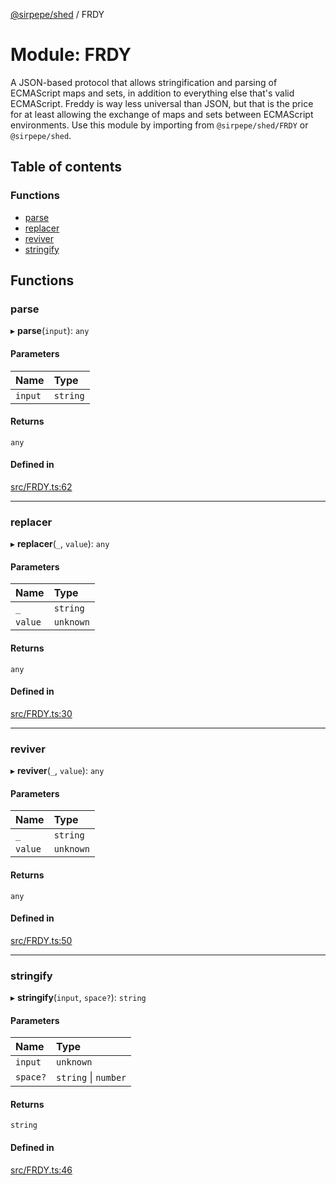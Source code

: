 [@sirpepe/shed](../README.md) / FRDY

# Module: FRDY

A JSON-based protocol that allows stringification and parsing of ECMAScript
maps and sets, in addition to everything else that's valid ECMAScript. Freddy
is way less universal than JSON, but that is the price for at least allowing
the exchange of maps and sets between ECMAScript environments. Use this
module by importing from `@sirpepe/shed/FRDY` or `@sirpepe/shed`.

## Table of contents

### Functions

- [parse](FRDY.md#parse)
- [replacer](FRDY.md#replacer)
- [reviver](FRDY.md#reviver)
- [stringify](FRDY.md#stringify)

## Functions

### parse

▸ **parse**(`input`): `any`

#### Parameters

| Name | Type |
| :------ | :------ |
| `input` | `string` |

#### Returns

`any`

#### Defined in

[src/FRDY.ts:62](https://github.com/SirPepe/shed/blob/dd4f9d4/src/FRDY.ts#L62)

___

### replacer

▸ **replacer**(`_`, `value`): `any`

#### Parameters

| Name | Type |
| :------ | :------ |
| `_` | `string` |
| `value` | `unknown` |

#### Returns

`any`

#### Defined in

[src/FRDY.ts:30](https://github.com/SirPepe/shed/blob/dd4f9d4/src/FRDY.ts#L30)

___

### reviver

▸ **reviver**(`_`, `value`): `any`

#### Parameters

| Name | Type |
| :------ | :------ |
| `_` | `string` |
| `value` | `unknown` |

#### Returns

`any`

#### Defined in

[src/FRDY.ts:50](https://github.com/SirPepe/shed/blob/dd4f9d4/src/FRDY.ts#L50)

___

### stringify

▸ **stringify**(`input`, `space?`): `string`

#### Parameters

| Name | Type |
| :------ | :------ |
| `input` | `unknown` |
| `space?` | `string` \| `number` |

#### Returns

`string`

#### Defined in

[src/FRDY.ts:46](https://github.com/SirPepe/shed/blob/dd4f9d4/src/FRDY.ts#L46)
